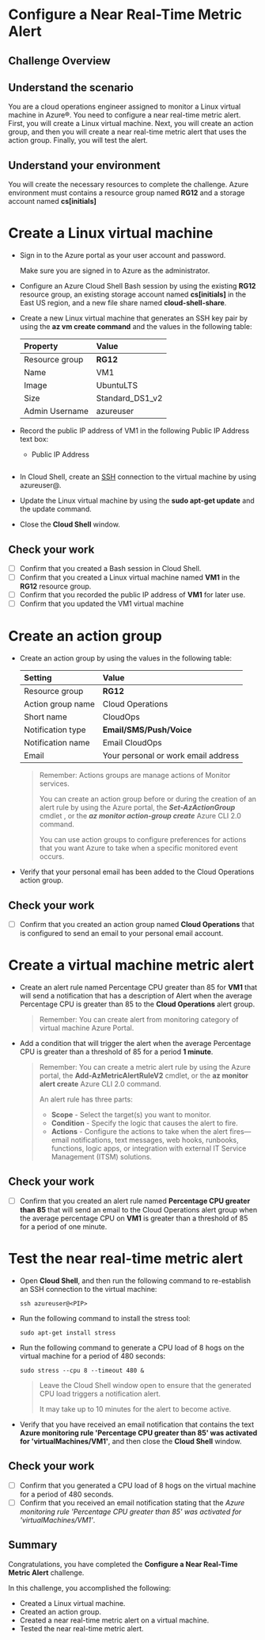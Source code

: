 # Configure a Near Real-Time Metric Alert 

## Challenge Overview

## Understand the scenario

You are a cloud operations engineer assigned to monitor a Linux virtual machine in Azure®. You need to configure a near real-time metric alert. First, you will create a Linux virtual machine. Next, you will create an action group, and then you will create a near real-time metric alert that uses the action group. Finally, you will test the alert.

## Understand your environment

You will create the necessary resources to complete the challenge. Azure environment must contains a resource group named **RG12** and a storage account named **cs[initials]**

# Create a Linux virtual machine
- Sign in to the Azure portal as your user account and password.

  Make sure you are signed in to Azure as the administrator.

- Configure an Azure Cloud Shell Bash session by using the existing **RG12** resource group, an existing storage account named **cs[initials]** in the East US region, and a new file share named **cloud-shell-share**.

- Create a new Linux virtual machine that generates an SSH key pair by using the **az vm create command** and the values in the following table:

	| Property       | Value           |
	| :------------- | :-------------- |
	| Resource group | **RG12**        |
	| Name           | VM1             |
	| Image          | UbuntuLTS       |
	| Size           | Standard_DS1_v2 |
	| Admin Username | azureuser       |

- Record the public IP address of VM1 in the following Public IP Address text box:

  - Public IP Address

    ```
    ```

- In Cloud Shell, create an [SSH](https://docs.microsoft.com/en-us/azure/virtual-machines/linux/mac-create-ssh-keys#ssh-into-your-vm) connection to the virtual machine by using azureuser@<PIP>.

- Update the Linux virtual machine by using the **sudo apt-get update** and the update command.

- Close the **Cloud Shell** window.

## Check your work

- [ ] Confirm that you created a Bash session in Cloud Shell.
- [ ] Confirm that you created a Linux virtual machine named **VM1** in the **RG12** resource group.
- [ ] Confirm that you recorded the public IP address of **VM1** for later use.
- [ ] Confirm that you updated the VM1 virtual machine

# Create an action group

- Create an action group by using the values in the following table:

  | Setting           | Value                               |
  | :---------------- | :---------------------------------- |
  | Resource group    | **RG12**                            |
  | Action group name | Cloud Operations                    |
  | Short name        | CloudOps                            |
  | Notification type | **Email/SMS/Push/Voice**            |
  | Notification name | Email CloudOps                      |
  | Email             | Your personal or work email address |

  > Remember: Actions groups are manage actions of Monitor services.
  >
  > You can create an action group before or during the creation of an alert rule by using the Azure portal, the ***Set-AzActionGroup*** cmdlet , or the ***az monitor action-group create*** Azure CLI 2.0 command.
  >
  > You can use action groups to configure preferences for actions that you want Azure to take when a specific monitored event occurs.

- Verify that your personal email has been added to the Cloud Operations action group.

## Check your work

- [ ] Confirm that you created an action group named **Cloud Operations** that is configured to send an email to your personal email account.

# Create a virtual machine metric alert

- Create an alert rule named Percentage CPU greater than 85 for **VM1** that will send a notification that has a description of Alert when the average Percentage CPU is greater than 85 to the **Cloud Operations** alert group.

  > Remember: You can create alert from monitoring category of virtual machine Azure Portal.

- Add a condition that will trigger the alert when the average Percentage CPU is greater than a threshold of 85 for a period **1 minute**.

  > Remember: You can create a metric alert rule by using the Azure portal, the **Add-AzMetricAlertRuleV2** cmdlet, or the **az monitor alert create** Azure CLI 2.0 command.
  >
  > An alert rule has three parts:
  >
  > - **Scope** - Select the target(s) you want to monitor.
  > - **Condition** - Specify the logic that causes the alert to fire.
  > - **Actions** - Configure the actions to take when the alert fires—email notifications, text messages, web hooks, runbooks, functions, logic apps, or integration with external IT Service Management (ITSM) solutions.

## Check your work

- [ ] Confirm that you created an alert rule named **Percentage CPU greater than 85** that will send an email to the Cloud Operations alert group when the average percentage CPU on **VM1** is greater than a threshold of 85 for a period of one minute.

# Test the near real-time metric alert

- Open **Cloud Shell**, and then run the following command to re-establish an SSH connection to the virtual machine:

  ```
  ssh azureuser@<PIP>
  ```

- Run the following command to install the stress tool:

  ```
  sudo apt-get install stress
  ```

- Run the following command to generate a CPU load of 8 hogs on the virtual machine for a period of 480 seconds:

  ```
  sudo stress --cpu 8 --timeout 480 &
  ```

  > Leave the Cloud Shell window open to ensure that the generated CPU load triggers a notification alert.
  >
  > It may take up to 10 minutes for the alert to become active.

- Verify that you have received an email notification that contains the text **Azure monitoring rule 'Percentage CPU greater than 85' was activated for 'virtualMachines/VM1'**, and then close the **Cloud Shell** window.

## Check your work

- [ ] Confirm that you generated a CPU load of 8 hogs on the virtual machine for a period of 480 seconds.
- [ ] Confirm that you received an email notification stating that the *Azure monitoring rule 'Percentage CPU greater than 85' was activated for 'virtualMachines/VM1'*.

## Summary

Congratulations, you have completed the **Configure a Near Real-Time Metric Alert** challenge.

In this challenge, you accomplished the following:

- Created a Linux virtual machine.
- Created an action group.
- Created a near real-time metric alert on a virtual machine.
- Tested the near real-time metric alert.
